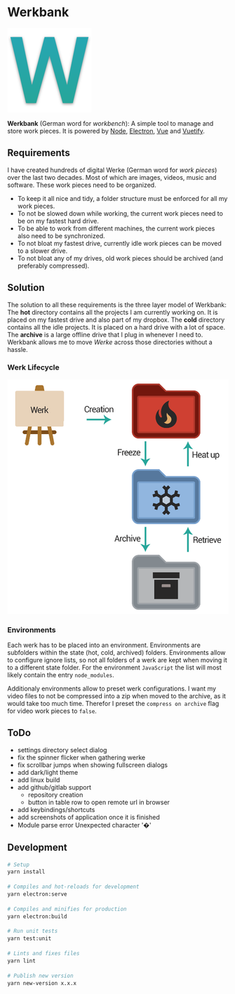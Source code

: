# Werkbank

![Logo](public/android-chrome-192x192.png)

**Werkbank** (German word for *workbench*): A simple tool to manage and store work pieces. It is powered by [Node](https://nodejs.org), [Electron](https://www.electronjs.org), [Vue](https://vuejs.org) and [Vuetify](https://vuetifyjs.com).

## Requirements

I have created hundreds of digital Werke (German word for *work pieces*) over the last two decades. Most of which are images, videos, music and software. These work pieces need to be organized.

- To keep it all nice and tidy, a folder structure must be enforced for all my work pieces.
- To not be slowed down while working, the current work pieces need to be on my fastest hard drive.
- To be able to work from different machines, the current work pieces also need to be synchronized.
- To not bloat my fastest drive, currently idle work pieces can be moved to a slower drive.
- To not bloat any of my drives, old work pieces should be archived (and preferably compressed).

## Solution

The solution to all these requirements is the three layer model of Werkbank: The **hot** directory contains all the projects I am currently working on. It is placed on my fastest drive and also part of my dropbox. The **cold** directory contains all the idle projects. It is placed on a hard drive with a lot of space. The **archive** is a large offline drive that I plug in whenever I need to.
Werkbank allows me to move *Werke* across those directories without a hassle.

### Werk Lifecycle

![werk lifecycle](docs/werk_lifecycle.png)

### Environments

Each werk has to be placed into an environment. Environments are subfolders within the state (hot, cold, archived) folders. Environments allow to configure ignore lists, so not all folders of a werk are kept when moving it to a different state folder. For the environment `JavaScript` the list will most likely contain the entry `node_modules`.

Additionaly environments allow to preset werk configurations. I want my video files to not be compressed into a zip when moved to the archive, as it would take too much time. Therefor I preset the `compress on archive` flag for video work pieces to `false`.

## ToDo

- settings directory select dialog
- fix the spinner flicker when gathering werke
- fix scrollbar jumps when showing fullscreen dialogs
- add dark/light theme
- add linux build
- add github/gitlab support
  - repository creation
  - button in table row to open remote url in browser
- add keybindings/shortcuts
- add screenshots of application once it is finished
- Module parse error Unexpected character '�'

## Development

```sh
# Setup
yarn install

# Compiles and hot-reloads for development
yarn electron:serve

# Compiles and minifies for production
yarn electron:build

# Run unit tests
yarn test:unit

# Lints and fixes files
yarn lint

# Publish new version
yarn new-version x.x.x
```
